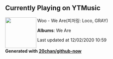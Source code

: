 ## Currently Playing on YTMusic

[<img align="left" width="100" src="https://lh3.googleusercontent.com/SrU1lqjYHirIZQuwSgx_6tap_qBAgWiRHJ0LgUa1m3cOZBmUPSqGU0aQAFH29_sgj0O4Bu5-esmX2Mg">](https://music.youtube.com/channel/UC608NmMfNTVEVsmPk3de-SA)

Woo - We Are(피처링: Loco, GRAY)

**Albums**: We Are

Last updated at 12/02/2020 10:59

#### Generated with [20chan/github-now](https://github.com/20chan/github-now)
